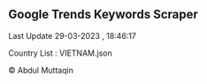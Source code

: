 

## Google Trends Keywords Scraper 
 
Last Update 29-03-2023 , 18:46:17

Country List :
VIETNAM.json



© Abdul Muttaqin 
